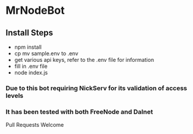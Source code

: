 # MrNodeBot
## Install Steps
- npm install
- cp mv sample.env to .env
- get various api keys, refer to the .env file for information
- fill in .env file
- node index.js

### Due to this bot requiring NickServ for its validation of access levels
### It has been tested with both FreeNode and Dalnet

Pull Requests Welcome

